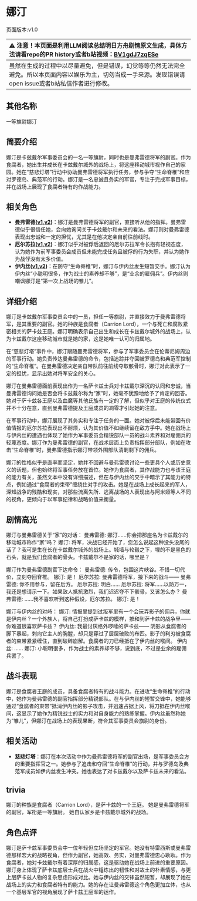 # 娜汀
页面版本:v1.0
 

| :warning: 注意！本页面是利用LLM阅读总结明日方舟剧情原文生成，具体方法请看repo的PR history或者b站视频：[BV1gdJ7zqESe](https://www.bilibili.com/video/BV1gdJ7zqESe/)         |
|:----------------------------|
| 虽然在生成的过程中以尽量避免，但是错误，幻觉等等仍然无法完全避免。所以本页面内容以娱乐为主，切勿当成一手来源。发现错误请open issue或者b站私信作者进行修改。|



## 其他名称
一等旗尉娜汀
## 简要介绍
娜汀是卡兹戴尔军事委员会的一名一等旗尉，同时也是曼弗雷德将军的副官。作为食腐者，她出生并成长在卡兹戴尔城外的战场上，将这座移动城市视作自己的家园。她在“慈悲灯塔”行动中协助曼弗雷德将军执行任务，参与争夺“生命脊椎”和应对罗德岛、典范军的行动。娜汀是一名忠诚且务实的军官，专注于完成军事目标，并在战场上展现了食腐者特有的作战能力。
## 相关角色
-   **曼弗雷德([v1](extended_char_man_fu_lei_de.md),[v2](../char_v3/extended_char_man_fu_lei_de.md))**：娜汀是曼弗雷德将军的副官，直接听从他的指挥。曼弗雷德似乎很信任她，会向她询问关于卡兹戴尔和未来的看法。娜汀则对曼弗雷德表现出忠诚和一定的担忧，尤其是在他决定亲自前往前线时。
-   **厄尔苏拉([v1](extended_char_e_er_su_la.md),[v2](../char_v3/extended_char_e_er_su_la.md))**：娜汀似乎对被俘后返回的厄尔苏拉军令长抱有轻视态度，认为她作为前军事委员会成员但未能完成任务且被俘的行为失职，并认为她作为战俘没有太多价值。
-   **伊内丝([v1](char_4087_ines.md),[v2](../char_v3/char_4087_ines.md))**：在防守“生命脊椎”时，娜汀与伊内丝发生短暂交手。娜汀认为伊内丝“小聪明很多，作为战士的素养却不够”，是“业余的雇佣兵”。伊内丝则嘲讽娜汀是“第一次上战场的雏儿”。
## 详细介绍
娜汀是卡兹戴尔军事委员会中的一员，担任一等旗尉，并直接效力于曼弗雷德将军，是其重要的副官。她的种族是食腐者（Carrion Lord），一个与死亡和腐败紧密相关的萨卡兹王庭。娜汀明确表示自己出生和成长在卡兹戴尔城外的战场上，认为卡兹戴尔这座移动城市就是她的家，这是她唯一认可的归属地。

在“慈悲灯塔”事件中，娜汀跟随曼弗雷德将军，参与了军事委员会在伦蒂尼姆周边的军事行动。她负责传达曼弗雷德的命令，包括追踪并夺回被罗德岛和典范军控制的“生命脊椎”。在曼弗雷德决定亲自带队前往前线夺取骸骨时，娜汀对此表示了一定的担忧，显示出她对将军安全的关心。

娜汀在曼弗雷德面前表现出作为一名萨卡兹士兵对卡兹戴尔深沉的认同和忠诚，当曼弗雷德询问她是否会将卡兹戴尔称为“家”时，她毫不犹豫地给予了肯定的回答。她对于萨卡兹各王庭以及血魔等其他氏族有一定的了解，但似乎对王庭的传统仪式并不十分在意，直到曼弗雷德提及王庭成员的凋零才引起她的注意。

在军事行动中，娜汀展现了其务实和专注于任务的一面。她对被俘后未能带回有价值情报的厄尔苏拉表现出不耐烦，认为其价值不如继续留在敌方手中。她在战场上与伊内丝的遭遇也体现了她作为军事委员会精锐部队一员的战斗素养和对雇佣兵的轻蔑态度。娜汀作为曼弗雷德的副官，在战术层面上负责指挥部分部队，例如在攻击“生命脊椎”时，曼弗雷德指示娜汀带领外围部队清剿剩下的佣兵。

娜汀的性格似乎是直率而坚定，她并不回避与曼弗雷德讨论一些更具个人或历史意义的话题，但也始终将军事任务放在首位。她作为食腐者，其作战能力也与该王庭的能力有关，虽然文本中没有详细描述，但在与伊内丝的交手中暗示了其能力的特点，例如通过“食腐者的束带”缠绕住对手的攻击。她是在战场上成长起来的军人，深知战争的残酷和现实，对那些流离失所、逃离战场的人表现出与阿米娅等人不同的视角，更倾向于以军事纪律和战略价值来衡量。
## 剧情高光
娜汀与曼弗雷德关于“家”的对话：
曼弗雷德: 娜汀......你会把那座名为卡兹戴尔的移动城市称作“家”吗？
娜汀: 将军，决战已经开始了，您怎么说起这种没头没尾的话了？我可是生在长在卡兹戴尔城外的战场上。城墙与轮毂之下，埋的不是黑色的石头，就是我们食腐者的骨头。卡兹戴尔不是家的话，哪里是？

娜汀作为曼弗雷德副官下达命令：
曼弗雷德: 传令，包围这片峡谷。不惜一切代价，立刻夺回脊椎。
娜汀: 是！
厄尔苏拉: 曼弗雷德将军，接下来的战斗——
曼弗雷德: 你不用参与，留在后方。
厄尔苏拉: 明白......
厄尔苏拉: 将军......以防万一，我还是想请示一下。如果敌人抵抗激烈，我们迟迟夺不下骸骨，又该怎么办？
曼弗雷德: ......我不喜欢听到这种假设，厄尔苏拉。
娜汀: 是！

娜汀与伊内丝的对峙：
娜汀: 情报里提到过叛军里有一个会玩弄影子的佣兵，你就是伊内丝？一个外族人，将自己打扮成萨卡兹的模样，掺和到萨卡兹的战争里——你难道很喜欢萨卡兹？
伊内丝: 我最讨厌格外啰嗦的萨卡兹——
阴影从食腐者的脚下暴起，刺向它主人的胸膛，却只是穿过了层层破败的布匹。影子的利刃被食腐者的束带紧紧缠住，直到破碎崩解。食腐者的刀已经抵在了伊内丝的喉间。
伊内丝: ......
娜汀: 小聪明很多，作为战士的素养却不够，说到底，不过是业余的雇佣兵罢了。
## 战斗表现
娜汀是食腐者王庭的成员，具备食腐者特有的战斗能力。在进攻“生命脊椎”的行动中，她作为曼弗雷德的副官指挥部分精锐部队。在与伊内丝的短暂交锋中，她能够通过“食腐者的束带”抵消伊内丝的影子攻击，并迅速占据上风，将刀抵在伊内丝喉间，这显示了她作为精锐战士的实力和对自身能力的熟练掌握。伊内丝虽然称她为“雏儿”，但娜汀在战场上的表现果断，符合其军事委员会旗尉的身份。
## 相关活动
-   **慈悲灯塔**：娜汀在本次活动中作为曼弗雷德将军的副官出场，是军事委员会方的重要指挥官之一。她参与了追击和夺回“生命脊椎”的行动，并与罗德岛及典范军成员如伊内丝发生冲突。她也表达了对卡兹戴尔以及萨卡兹未来的看法。
## trivia
娜汀的种族是食腐者（Carrion Lord），是萨卡兹的一个王庭。
她是曼弗雷德将军的副官，军衔是一等旗尉。
她自认家乡是卡兹戴尔城外的战场。
## 角色点评
娜汀是萨卡兹军事委员会中一位年轻但立场坚定的军官。她没有特雷西斯或曼弗雷德那样宏大的战略视角，但作为副官，她高效、务实，对曼弗雷德忠心耿耿。作为食腐者，她对卡兹戴尔有着深厚的归属感，这是驱动她在战场上前进的重要原因。娜汀身上体现了萨卡兹底层士兵在战火中锤炼出的韧性和对故土的朴素情感，与更上层萨卡兹人物的复杂思虑形成对比。她与伊内丝的交锋虽然短暂，却展现了她在战场上的实力和食腐者特有的能力。她的存在让曼弗雷德这个角色更加立体，也从一个基层军官的视角展现了萨卡兹王庭军的运作。